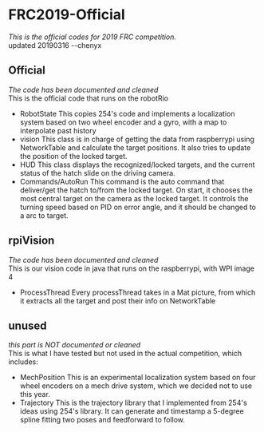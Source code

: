 # FRC2019-Official

*This is the official codes for 2019 FRC competition.*  
updated 20190316 --chenyx  

## Official
*The code has been documented and cleaned*  
This is the official code that runs on the robotRio
* RobotState
This copies 254's code and implements a localization system based on two wheel encoder and a gyro, with a map to interpolate past history
* vision
This class is in charge of getting the data from raspberrypi using NetworkTable and calculate the target positions.
It also tries to update the position of the locked target.
* HUD
This class displays the recognized/locked targets, and the current status of the hatch slide on the driving camera.
* Commands/AutoRun
This command is the auto command that deliver/get the hatch to/from the locked target.
On start, it chooses the most central target on the camera as the locked target.
It controls the turning speed based on PID on error angle, and it should be changed to a arc to target.

## rpiVision
*The code has been documented and cleaned*  
This is our vision code in java that runs on the raspberrypi, with WPI image 4
* ProcessThread
Every processThread takes in a Mat picture, from which it extracts all the target and post their info on NetworkTable

## unused
*this part is NOT documented or cleaned*  
This is what I have tested but not used in the actual competition, which includes:
* MechPosition
This is an experimental localization system based on four wheel encoders on a mech drive system, which we decided not to use this year.
* Trajectory
This is the trajectory library that I implemented from 254's ideas using 254's library.
It can generate and timestamp a 5-degree spline fitting two poses and feedforward to follow.

